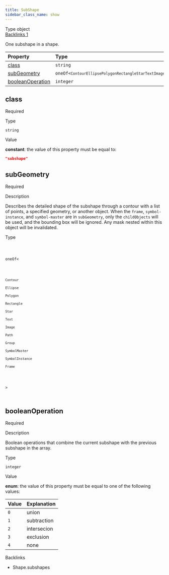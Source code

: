 ```yaml
---
title: SubShape
sidebar_class_name: show
---
```


<div className="section-badges">

<div class="badge type">
        <span class="label">Type</span>
        <span class="value">object</span>
      </div>

<a href="#backlinks" class="badge backlinks">
          <span class="label">Backlinks</span>
          <span class="value">1</span>
        </a>

</div>

One subshape in a shape.

<div className="property-preview">

<div className="property-table">

| Property                              | Type                                                                                                                                                                                                                                                                                                                                                                                                                                                                                                                                                                                                                                                                                    | Required                                            |
| :------------------------------------ | :-------------------------------------------------------------------------------------------------------------------------------------------------------------------------------------------------------------------------------------------------------------------------------------------------------------------------------------------------------------------------------------------------------------------------------------------------------------------------------------------------------------------------------------------------------------------------------------------------------------------------------------------------------------------------------------- | :-------------------------------------------------- |
| [class](#class)                       | `string`                                                                                                                                                                                                                                                                                                                                                                                                                                                                                                                                                                                                                                                                                | <span className="property-required">Required</span> |
| [subGeometry](#subgeometry)           | <code className="type-merged separate">oneOf&lt;<span className="type-merged-types separate"><Link to="contour"><code>Contour</code></Link><Link to="ellipse"><code>Ellipse</code></Link><Link to="polygon"><code>Polygon</code></Link><Link to="rectangle"><code>Rectangle</code></Link><Link to="star"><code>Star</code></Link><Link to="text"><code>Text</code></Link><Link to="image"><code>Image</code></Link><Link to="path"><code>Path</code></Link><Link to="group"><code>Group</code></Link><Link to="symbol-master"><code>SymbolMaster</code></Link><Link to="symbol-instance"><code>SymbolInstance</code></Link><Link to="frame"><code>Frame</code></Link></span>&gt;</code> | <span className="property-required">Required</span> |
| [booleanOperation](#booleanoperation) | `integer`                                                                                                                                                                                                                                                                                                                                                                                                                                                                                                                                                                                                                                                                               | <span className="property-required">Required</span> |

</div>

</div>

<div className="property">

<div className="property-heading">

## class

<span className="property-required">Required</span>

</div>

<div className="property-item">

Type

`string`

</div>

<div className="property-item">

Value

<div className="value-description">

**constant**: the value of this property must be equal to:

```json
"subshape"
```

</div>

</div>

</div>

<div className="property">

<div className="property-heading">

## subGeometry

<span className="property-required">Required</span>

</div>

<div className="property-item">

Description

Describes the detailed shape of the subshape through a contour with a list of points, a specified geometry, or another object.
When the `frame`, `symbol-instance`, and `symbol-master` are in `subGeometry`, only the `childObjects` will be used, and the bounding box will be ignored.
Any mask nested within this object will be invalidated.

</div>

<div className="property-item">

Type

<code className="type-merged separate">

oneOf&lt;

<span className="type-merged-types separate">

<Link to="contour"><code>Contour</code></Link>

<Link to="ellipse"><code>Ellipse</code></Link>

<Link to="polygon"><code>Polygon</code></Link>

<Link to="rectangle"><code>Rectangle</code></Link>

<Link to="star"><code>Star</code></Link>

<Link to="text"><code>Text</code></Link>

<Link to="image"><code>Image</code></Link>

<Link to="path"><code>Path</code></Link>

<Link to="group"><code>Group</code></Link>

<Link to="symbol-master"><code>SymbolMaster</code></Link>

<Link to="symbol-instance"><code>SymbolInstance</code></Link>

<Link to="frame"><code>Frame</code></Link>

</span>

&gt;

</code>

</div>

</div>

<div className="property">

<div className="property-heading">

## booleanOperation

<span className="property-required">Required</span>

</div>

<div className="property-item">

Description

Boolean operations that combine the current subshape with the previous subshape in the array.

</div>

<div className="property-item">

Type

`integer`

</div>

<div className="property-item">

Value

<div className="value-description">

**enum**: the value of this property must be equal to one of the following values:

| Value | Explanation                                         |
| :---- | :-------------------------------------------------- |
| `0`   | <div className="enum-description">union</div>       |
| `1`   | <div className="enum-description">subtraction</div> |
| `2`   | <div className="enum-description">intersecion</div> |
| `3`   | <div className="enum-description">exclusion</div>   |
| `4`   | <div className="enum-description">none</div>        |

</div>

</div>

</div>

<div id="backlinks" className="section-backlinks">

<div className="backlinks-title">Backlinks</div>

<ul className="backlinks-list">

<li className="backlink">
      <Link to='/specs/vectorgraphics/shape#subshapes'>Shape.subshapes</Link>
      </li>

</ul>

</div>
